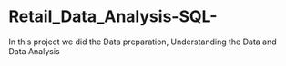 # Retail_Data_Analysis-SQL-
In this project we did the Data preparation,  Understanding the Data and Data Analysis
